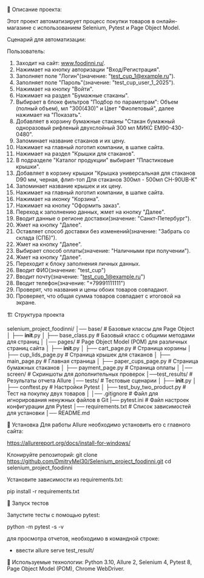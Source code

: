 📌 Описание проекта:

Этот проект автоматизирует процесс покупки товаров в онлайн-магазине с использованием Selenium, Pytest и Page Object Model.

Сценарий для автоматизации:

Пользователь:
1. Заходит на сайт: www.foodinni.ru/.
2. Нажимает на кнопку авторизации "Вход/Регистрация".
3. Заполняет поле "Логин"(значение: "test_cup_1@example.ru").
4. Заполняет поле "Пароль"(значение: "test_cup_user_1_2025").
5. Нажимает на кнопку "Войти".
6. Нажимает на раздел "Бумажные стаканы".
7. Выбирает в блоке фильтров "Подбор по параметрам": Объем (полный объем), мл "300(430)" и Цвет "Фиолетовый",
далее нажимает на "Показать".
8. Добавляет в корзину бумажные стаканы "Стакан бумажный одноразовый рифленый двухслойный 300 мл МИКС EM90-430-0480".
9. Запоминает название стаканов и их цену.
10. Нажимает на главный логотип компании, в шапке сайта.
11. Нажимает на раздел "Крышки для стаканов".
12. В подразделе "Каталог продукции" выбирает "Пластиковые крышки".
13. Добавляет в корзину крышки "Крышка универсальная для стаканов D90 мм, черная, флип-топ Для стаканов 300мл - 500мл CH-90UB-K"
14. Запоминает название крышек и их цену.
15. Нажимает на главный логотип компании, в шапке сайта.
16. Нажимает на иконку "Корзина".
17. Нажимает на кнопку "Оформить заказ".
18. Переход к заполнению данных, жмет на кнопку "Далее". 
19. Вводит данные о регионе доставки(значение: "Санкт-Петербург").
20. Жмет на кнопку "Далее".
21. Оставляет способ доставки без изменений(значение: "Забрать со склада (СПБ)").
22. Жмет на кнопку "Далее".
23. Выбирает способ оплаты(значение: "Наличными при получении").
24. Жмет на кнопку "Далее".
25. Переходит к блоку заполнения личных данных.
26. Вводит ФИО(значение: "test_cup")
27. Вводит почту(значение: "test_cup_1@example.ru")
28. Вводит телефон(значение: "+79991111111")
29. Проверят, что названия и цены обоих товаров совпадают.
30. Проверяет, что общая сумма товаров совпадает с итоговой на экране.

🏗️ Структура проекта

selenium_project_foodinni/
│── base/                  # Базовые классы для Page Object
│   ├── __init__.py
│   ├── base_class.py       # Базовый класс с общими методами для страниц
│
│── pages/                 # Page Object Model (POM) для различных страниц сайта
│   ├── __init__.py
│   ├── cart_page.py        # Страница корзины
│   ├── cup_lids_page.py    # Страница крышек для стаканов
│   ├── main_page.py        # Главная страница
│   ├── paper_cups_page.py  # Страница бумажных стаканов
│   ├── payment_page.py     # Страница оплаты
│
│── screen/                # Скриншоты для дополнительных проверок
│──test_results/           # Результаты отчета Allure
│── tests/                 # Тестовые сценарии
│   ├── __init__.py
│   ├── conftest.py         # Настройки Pytest
│   ├── test_buy_two_product.py  # Тест на покупку двух товаров
│
│── .gitignore             # Файл для игнорирования ненужных файлов в Git
|── pytest.ini             # Файл настроек конфигурации для Pytest
│── requirements.txt       # Список зависимостей для установки
│── README.md 

🔧 Установка
Для работы Allure необходимо установить его с главного сайта:

https://allurereport.org/docs/install-for-windows/

Клонируйте репозиторий:
git clone https://github.com/DmitryMel30/Selenium_project_foodinni.git
cd selenium_project_foodinni

Установите зависимости из requirements.txt:

pip install -r requirements.txt

🚀 Запуск тестов

Запустите тесты с помощью pytest:

python -m pytest -s -v

для просмотра отчетов, необходимо в командной строке:

 - ввести allure serve test_result/

📜 Используемые технологии:
Python 3.10,
Allure 2,
Selenium 4,
Pytest 8,
Page Object Model (POM),
Chrome WebDriver.